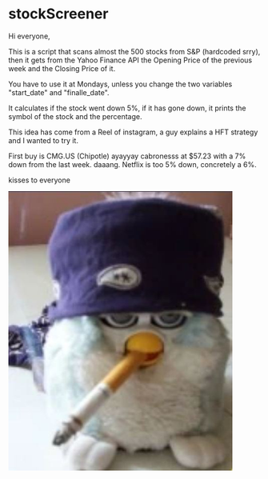 # stockScreener

  Hi everyone,
  
  This is a script that scans almost the 500 stocks from S&P (hardcoded srry), then it gets from the Yahoo Finance API the Opening Price of the previous week and the Closing Price of it.

  You have to use it at Mondays, unless you change the two variables "start_date" and "finalle_date".
  
  It calculates if the stock went down 5%, if it has gone down, it prints the symbol of the stock and the percentage.
  
  This idea has come from a Reel of instagram, a guy explains a HFT strategy and I wanted to try it.
  
  First buy is CMG.US (Chipotle) ayayyay cabronesss at $57.23 with a 7% down from the last week. daaang.
  Netflix is too 5% down, concretely a 6%.
  
  kisses to everyone
  
  ![Alt text](images/furbycanuto.JPG)
